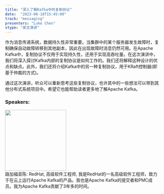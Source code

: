 ```yaml
---
title: "深入了解Kafka中的复制协议"
date:  "2023-08-18T15:45:00" 
track: "messaging"
presenters: "Luke Chen"
stype: "英文演讲"
---
```

作为消息传递系统，数据持久性非常重要。当集群中的某个服务器发生故障时，复制确保自动故障转移到其他副本，因此在出现故障时消息仍然可用。在Apache Kafka中，复制协议不仅用于实现持久性，还用于实现高吞吐量。在这次演讲中，我们将深入探讨Kafka内部的复制协议是如何工作的。我们还将解释这种设计的优点和缺点。此外，我们还将介绍Kafka中的另一种复制协议，用于KRaft控制器(即基于仲裁的方式)。

通过这次演讲，听众可以重新思考这些复制协议，也许其中的一些想法可以带到其他分布式系统项目中。希望它也能帮助读者更多地了解Apache Kafka。
 ### Speakers: 
 <img src="https://img.bagevent.com/resource/20230602/1539258830.jpg" width="200" /><br>路加福音陈: RedHat, 高级软件工程师, 我是RedHat的一名高级软件工程师，致力于在云上运行Apache Kafka的产品。我也是Apache Kafka的提交者和PMC成员。我为Apache Kafka贡献了3年多的时间。
 <br><br>